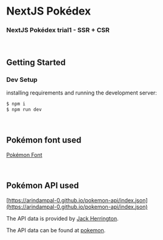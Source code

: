 # NextJS Pokédex

### NextJS Pokédex trial1 - SSR + CSR

<br>

## Getting Started

### Dev Setup

installing requirements and running the development server:

```powershell
$ npm i
$ npm run dev
```

<br>

## Pokémon font used

[Pokémon Font](https://www.dafont.com/pokemon.font)

<br>

## Pokémon API used

[https://arindampal-0.github.io/pokemon-api/index.json](https://arindampal-0.github.io/pokemon-api/index.json)

The API data is provided by [Jack Herrington](https://github.com/jherr).

The API data can be found at [pokemon](https://github.com/jherr/pokemon).

